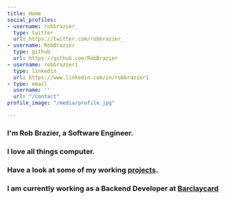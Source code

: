 ```yaml
---
title: Home
social_profiles:
- username: robbrazier_
  type: twitter
  url: https://twitter.com/robbrazier_
- username: RobBrazier
  type: github
  url: https://github.com/RobBrazier
- username: robbrazier1
  type: linkedin
  url: https://www.linkedin.com/in/robbrazier1
- type: email
  username: ''
  url: "/contact"
profile_image: "/media/profile.jpg"

---
```

### I'm **Rob Brazier**, a Software Engineer.
### I love all things computer.
### Have a look at some of my working [projects](/projects).
### I am currently working as a Backend Developer at [Barclaycard](https://home.barclaycard)